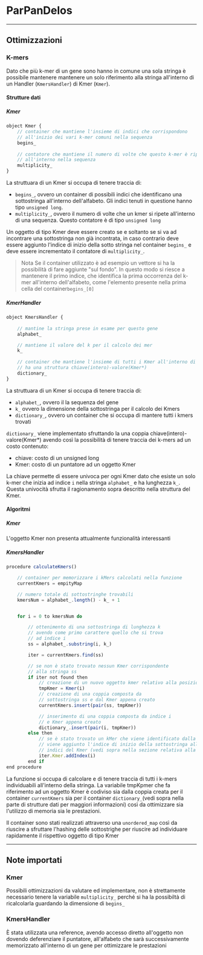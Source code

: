 # ParPanDelos

---

## Ottimizzazioni

### K-mers

Dato che più k-mer di un gene sono hanno in comune una sola stringa è possibile mantenere mantenere un solo riferimento alla stringa all'interno di un Handler (`KmersHandler`) di Kmer (`Kmer`).

#### Strutture dati

##### Kmer

```js
object Kmer {
    // container che mantiene l'insieme di indici che corrispondono
    // all'inizio dei vari k-mer comuni nella sequenza
    begins_
    
    // contatore che mantiene il numero di volte che questo k-mer è ripetuto
    // all'interno nella sequenza
    multiplicity_
}
```
La struttuara di un Kmer si occupa di tenere traccia di:
- `begins_`, ovvero un container di possibili indici che identificano una sottostringa all'interno dell'alfabeto. Gli indici tenuti in questione hanno tipo `unsigned long`.
- `multiplicity_`, ovvero il numero di volte che un kmer si ripete all'interno di una sequenza. Questo contatore è di tipo `unsigned long`

Un oggetto di tipo Kmer deve essere creato se e soltanto se si va ad incontrare una sottostringa non già incontrata, in caso contrario deve essere aggiunto l'indice di inizio della sotto stringa nel container `begins_` e deve essere incrementato il contatore di `multiplicity_`.



> Nota
> Se il container utilizzato è ad esempio un vettore si ha la possibilità di fare aggiunte "sul fondo". In questo modo si riesce a mantenere il primo indice, che identifica la prima occorrenza del k-mer all'interno dell'alfabeto, come l'elemento presente nella prima cella del container`begins_[0]`

##### KmerHandler

```js
object KmersHandler {
    
    // mantine la stringa prese in esame per questo gene
    alphabet_

    // mantiene il valore del k per il calcolo dei mer
    k_
    
    // container che mantiene l'insieme di tutti i Kmer all'interno di un singolo gene
    // ha una struttura chiave(intero)-valore(Kmer*) 
    dictionary_
}
```

La struttuara di un Kmer si occupa di tenere traccia di:
- `alphabet_`, ovvero il la sequenza del gene
- `k_` ovvero la dimensione della sottostringa per il calcolo dei Kmers
- `dictionary_`, ovvero un container che si occupa di mantere tutti i kmers trovati

`dictionary_` viene implementato sfruttando la una coppia chiave(intero)-valore(Kmer*) avendo così la possibilità di tenere traccia dei k-mers ad un costo contenuto:
- chiave: costo di un unsigned long
- Kmer: costo di un puntatore ad un oggetto Kmer

La chiave permette di essere univoca per ogni Kmer dato che esiste un solo k-mer che inizia ad indice `i` nella stringa `alphabet_` e ha lunghezza `k_`. Questa univocità sfrutta il ragionamento sopra descritto nella struttura del Kmer.

#### Algoritmi

##### Kmer
L'oggetto Kmer non presenta attualmente funzionalità interessanti

##### KmersHandler

```js
procedure calculateKmers()

    // container per memorizzare i kMers calcolati nella funzione
    currentKmers = empityMap

    // numero totale di sottostringhe trovabili
    kmersNum = alphabet_.length() - k_ + 1


    for i = 0 to kmersNum do

        // ottenimento di una sottostringa di lunghezza k
        // avendo come primo carattere quello che si trova
        // ad indice i
        ss = alphabet_.substring(i, k_)

        iter = currentKmers.find(ss)

        // se non è stato trovato nessun Kmer corrispondente
        // alla stringa ss
        if iter not found then
            // creazione di un nuovo oggetto kmer relativo alla posizione i
            tmpKmer = Kmer(i)
            // creazione di una coppia composta da
            // sottostringa ss e dal Kmer appena creato 
            currentKmers.insert(pair(ss, tmpKmer))

            // inserimento di una coppia composta da indice i
            // e Kmer appena creato
            dictionary_.insert(pair(i, tmpKmer))
        else then
            // se è stato trovato un kMer che viene identificato dalla sottostringa
            // viene aggiunto l'indice di inizio della sottostringa alla lista degli
            // indici del Kmer (vedi sopra nella sezione relativa alla struttura dati)
            iter.Kmer.addIndex(i)
        end if
end procedure
```
La funzione si occupa di calcolare e di tenere traccia di tutti i k-mers individuabili all'interno della stringa. La variabile tmpKpmer che fa riferimento ad un oggetto Kmer è codiviso sia dalla coppia creata per il container `currentKmers` sia per il container `dictionary_`(vedi sopra nella parte di strutture dati per maggiori informazioni) così da ottimizzare sia l'utilizzo di memoria sia le prestazioni.

Il container sono stati realizzati attraverso una `unordered_map` così da riuscire a sfruttare l'hashing delle sottostrighe per riuscire ad individuare rapidamente il rispettivo oggetto di tipo Kmer

---

## Note importati 

### Kmer

Possibili ottimizzazioni da valutare ed implementare, non è strettamente necessario tenere la variabile `multiplicity_` perché si ha la possibiltà di ricalcolarla guardando la dimensione di `begins_`

### KmersHandler

È stata utilizzata una reference, avendo accesso diretto all'oggetto non dovendo deferenziare il puntatore, all'alfabeto che sarà successivamente memorizzato all'interno di un gene per ottimizzare le prestazioni


